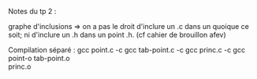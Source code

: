 Notes du tp 2 : 

graphe d'inclusions => on a pas le droit d'inclure un .c dans un quoique ce soit; ni d'inclure un .h dans un point .h.
(cf cahier de brouillon afev)

Compilation séparé : 
gcc point.c -c
gcc tab-point.c -c
gcc princ.c -c
gcc point-o tab-point.o \
    princ.o
